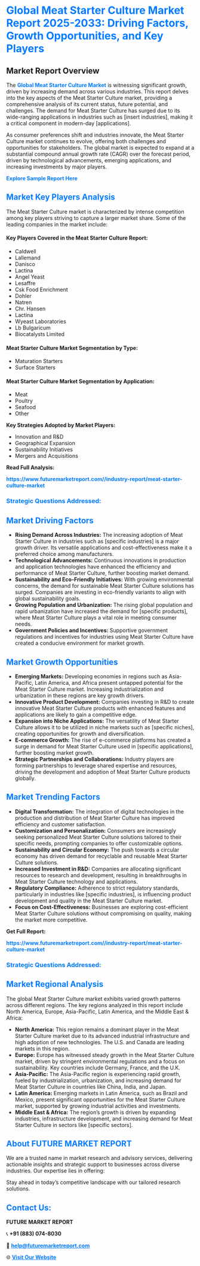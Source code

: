 <h1 style="color: #007BFF;">Global Meat Starter Culture Market Report 2025-2033: Driving Factors, Growth Opportunities, and Key Players</h1>

<section id="overview">
<h2>Market Report Overview</h2>
<p>The <a href="https://www.futuremarketreport.com//industry-report/meat-starter-culture-market" style="color: #007BFF; text-decoration: none;"><strong>Global Meat Starter Culture Market</strong></a> is witnessing significant growth, driven by increasing demand across various industries. This report delves into the key aspects of the Meat Starter Culture market, providing a comprehensive analysis of its current status, future potential, and challenges. The demand for Meat Starter Culture has surged due to its wide-ranging applications in industries such as [insert industries], making it a critical component in modern-day [applications].</p>
<p>As consumer preferences shift and industries innovate, the Meat Starter Culture market continues to evolve, offering both challenges and opportunities for stakeholders. The global market is expected to expand at a substantial compound annual growth rate (CAGR) over the forecast period, driven by technological advancements, emerging applications, and increasing investments by major players.</p>
</section>

<section id="overview">
<p><a href="https://www.futuremarketreport.com//request-sample/reportId=88474" style="color: #007BFF; text-decoration: none;"><strong>Explore Sample Report Here</strong></a></p>
</section>

<section id="key-players">
<h2 style="color: #007BFF;">Market Key Players Analysis</h2>
<p>The Meat Starter Culture market is characterized by intense competition among key players striving to capture a larger market share. Some of the leading companies in the market include:</p>
<h4>Key Players Covered in the Meat Starter Culture Report:</h4>
<ul><li>Caldwell</li><li>Lallemand</li><li>Danisco</li><li>Lactina</li><li>Angel Yeast</li><li>Lesaffre</li><li>Csk Food Enrichment</li><li>Dohler</li><li>Natren</li><li>Chr. Hansen</li><li>Lactina</li><li>Wyeast Laboratories</li><li>Lb Bulgaricum</li><li>Biocatalysts Limited</li></ul>
<h4>Meat Starter Culture Market Segmentation by Type:</h4>
<ul><li>Maturation Starters</li><li>Surface Starters</li></ul>

<h4>Meat Starter Culture Market Segmentation by Application:</h4>
<ul><li>Meat</li><li>Poultry</li><li>Seafood</li><li>Other</li></ul>
<p><strong>Key Strategies Adopted by Market Players:</strong></p>
<ul>
<li>Innovation and R&D</li>
<li>Geographical Expansion</li>
<li>Sustainability Initiatives</li>
<li>Mergers and Acquisitions</li>
</ul>
</section>

<section>
<p><strong>Read Full Analysis: </strong></p><a href="https://www.futuremarketreport.com//industry-report/meat-starter-culture-market" style="color: #007BFF; text-decoration: none;"><strong>https://www.futuremarketreport.com//industry-report/meat-starter-culture-market</strong></a>
<h3 style="color: #007BFF;">Strategic Questions Addressed:</h3>
</section>

<section id="driving-factors">
<h2 style="color: #007BFF;">Market Driving Factors</h2>
<ul>
<li><strong>Rising Demand Across Industries:</strong> The increasing adoption of Meat Starter Culture in industries such as [specific industries] is a major growth driver. Its versatile applications and cost-effectiveness make it a preferred choice among manufacturers.</li>
<li><strong>Technological Advancements:</strong> Continuous innovations in production and application technologies have enhanced the efficiency and performance of Meat Starter Culture, further boosting market demand.</li>
<li><strong>Sustainability and Eco-Friendly Initiatives:</strong> With growing environmental concerns, the demand for sustainable Meat Starter Culture solutions has surged. Companies are investing in eco-friendly variants to align with global sustainability goals.</li>
<li><strong>Growing Population and Urbanization:</strong> The rising global population and rapid urbanization have increased the demand for [specific products], where Meat Starter Culture plays a vital role in meeting consumer needs.</li>
<li><strong>Government Policies and Incentives:</strong> Supportive government regulations and incentives for industries using Meat Starter Culture have created a conducive environment for market growth.</li>
</ul>
</section>

<section id="growth-opportunities">
<h2 style="color: #007BFF;">Market Growth Opportunities</h2>
<ul>
<li><strong>Emerging Markets:</strong> Developing economies in regions such as Asia-Pacific, Latin America, and Africa present untapped potential for the Meat Starter Culture market. Increasing industrialization and urbanization in these regions are key growth drivers.</li>
<li><strong>Innovative Product Development:</strong> Companies investing in R&D to create innovative Meat Starter Culture products with enhanced features and applications are likely to gain a competitive edge.</li>
<li><strong>Expansion into Niche Applications:</strong> The versatility of Meat Starter Culture allows it to be utilized in niche markets such as [specific niches], creating opportunities for growth and diversification.</li>
<li><strong>E-commerce Growth:</strong> The rise of e-commerce platforms has created a surge in demand for Meat Starter Culture used in [specific applications], further boosting market growth.</li>
<li><strong>Strategic Partnerships and Collaborations:</strong> Industry players are forming partnerships to leverage shared expertise and resources, driving the development and adoption of Meat Starter Culture products globally.</li>
</ul>
</section>

<section id="trending-factors">
<h2 style="color: #007BFF;">Market Trending Factors</h2>
<ul>
<li><strong>Digital Transformation:</strong> The integration of digital technologies in the production and distribution of Meat Starter Culture has improved efficiency and customer satisfaction.</li>
<li><strong>Customization and Personalization:</strong> Consumers are increasingly seeking personalized Meat Starter Culture solutions tailored to their specific needs, prompting companies to offer customizable options.</li>
<li><strong>Sustainability and Circular Economy:</strong> The push towards a circular economy has driven demand for recyclable and reusable Meat Starter Culture solutions.</li>
<li><strong>Increased Investment in R&D:</strong> Companies are allocating significant resources to research and development, resulting in breakthroughs in Meat Starter Culture technology and applications.</li>
<li><strong>Regulatory Compliance:</strong> Adherence to strict regulatory standards, particularly in industries like [specific industries], is influencing product development and quality in the Meat Starter Culture market.</li>
<li><strong>Focus on Cost-Effectiveness:</strong> Businesses are exploring cost-efficient Meat Starter Culture solutions without compromising on quality, making the market more competitive.</li>
</ul>
</section>

<section>
<p><strong>Get Full Report: </strong></p><a href="https://www.futuremarketreport.com//industry-report/meat-starter-culture-market" style="color: #007BFF; text-decoration: none;"><strong>https://www.futuremarketreport.com//industry-report/meat-starter-culture-market</strong></a>
<h3 style="color: #007BFF;">Strategic Questions Addressed:</h3>
</section>


<section id="regional-analysis">
<h2 style="color: #007BFF;">Market Regional Analysis</h2>
<p>The global Meat Starter Culture market exhibits varied growth patterns across different regions. The key regions analyzed in this report include North America, Europe, Asia-Pacific, Latin America, and the Middle East & Africa:</p>
<ul>
<li><strong>North America:</strong> This region remains a dominant player in the Meat Starter Culture market due to its advanced industrial infrastructure and high adoption of new technologies. The U.S. and Canada are leading markets in this region.</li>
<li><strong>Europe:</strong> Europe has witnessed steady growth in the Meat Starter Culture market, driven by stringent environmental regulations and a focus on sustainability. Key countries include Germany, France, and the U.K.</li>
<li><strong>Asia-Pacific:</strong> The Asia-Pacific region is experiencing rapid growth, fueled by industrialization, urbanization, and increasing demand for Meat Starter Culture in countries like China, India, and Japan.</li>
<li><strong>Latin America:</strong> Emerging markets in Latin America, such as Brazil and Mexico, present significant opportunities for the Meat Starter Culture market, supported by growing industrial activities and investments.</li>
<li><strong>Middle East & Africa:</strong> The region’s growth is driven by expanding industries, infrastructure development, and increasing demand for Meat Starter Culture in sectors like [specific sectors].</li>
</ul>
</section>

<footer>
<h2 style="color: #007BFF;">About FUTURE MARKET REPORT</h2>
<p>We are a trusted name in market research and advisory services, delivering actionable insights and strategic support to businesses across diverse industries. Our expertise lies in offering:</p>

<p>Stay ahead in today’s competitive landscape with our tailored research solutions.</p>

<h2 style="color: #007BFF;">Contact Us:</h2>
<p><strong>FUTURE MARKET REPORT</strong></p>
<p>📞 <strong>+91 (883) 074-8030</strong></p>
<p>📧 <strong><a href="mailto:help@futuremarketreport.com" style="color: #007BFF;">help@futuremarketreport.com</a></strong></p>
<p>🌐 <strong><a href="https://www.futuremarketreport.com/" style="color: #007BFF;">Visit Our Website</a></strong></p>
</footer>
